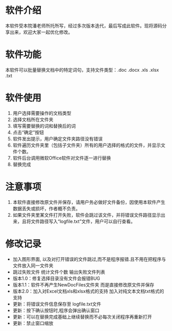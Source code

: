 # 软件介绍
本软件受本院潘老师所托所写，经过多次版本迭代，最后写成此软件。现将源码分享出来，欢迎大家一起优化修改。

# 软件功能
本软件可以批量替换文档中的特定词句，支持文件类型：.doc .docx .xls .xlsx .txt

# 软件使用
1. 用户选择需要操作的文档类型
2. 选择文档所在文件夹
3. 填写需要替换的词和替换后的词
4. 点击“确定”按钮
5. 软件发出提示，用户确定文件夹路径没有错误
6. 软件遍历文件夹里（包括子文件夹）所有的用户选择的格式的文件，并显示文件个数。
7. 软件后台调用微软Office软件对文件逐一进行替换
8. 替换完成

# 注意事项
1. 本软件直接修改原文件并保存，请用户务必做好文件备份，因使用本软件产生数据丢失或损坏，作者概不负责。
2. 如果文件夹里某文件打开失败，软件会跳过该文件，并将错误文件路径显示出来，且将文件路径写入“logfile.txt”文件，用户可以自行查看。 

# 修改记录
- 加入图形界面, 以及对打开错误的文件跳过,而不是程序报错.且不用在把程序与文件放入同一文件夹
- 跳过失败文件  统计文件个数  输出失败文件列表
- 版本1.0：修复选择目录没有文件会报错BUG
- 版本1.1：软件不再产生NewDocFiles文件夹   而是直接修改原文件并保存
- 版本2.0：加入对Excel文档xls和xlsx格式的支持   加入对纯文本文档txt格式的支持
- 更新：将错误文件信息保存至 logfile.txt文件 
- 更新：按下确认按钮时,程序会弹出确认窗口
- 更新：可以在替换完成基础上继续替换而不必每次关闭程序再重新打开
- 更新：禁止窗口缩放 